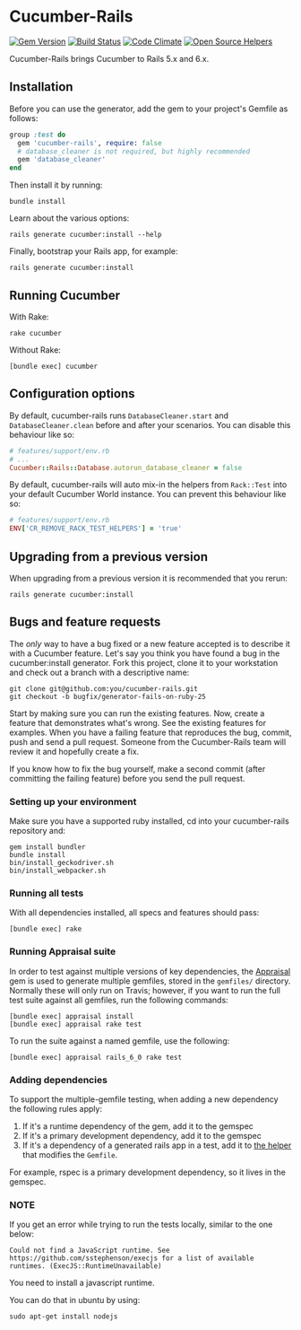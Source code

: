 # Cucumber-Rails

[![Gem Version](https://badge.fury.io/rb/cucumber-rails.svg)](http://badge.fury.io/rb/cucumber-rails)
[![Build Status](https://github.com/cucumber/cucumber-rails/actions/workflows/build.yml/badge.svg?branch=master)](https://github.com/cucumber/cucumber-rails/actions/workflows/build.yml)
[![Code Climate](https://codeclimate.com/github/cucumber/cucumber-rails.svg)](https://codeclimate.com/github/cucumber/cucumber-rails)
[![Open Source Helpers](https://www.codetriage.com/cucumber/cucumber-rails/badges/users.svg)](https://www.codetriage.com/cucumber/cucumber-rails)

Cucumber-Rails brings Cucumber to Rails 5.x and 6.x.

## Installation

Before you can use the generator, add the gem to your project's Gemfile as follows:

```ruby
group :test do
  gem 'cucumber-rails', require: false
  # database_cleaner is not required, but highly recommended
  gem 'database_cleaner'
end
```

Then install it by running:

    bundle install

Learn about the various options:

    rails generate cucumber:install --help

Finally, bootstrap your Rails app, for example:

    rails generate cucumber:install

## Running Cucumber

With Rake:

    rake cucumber

Without Rake:

    [bundle exec] cucumber

## Configuration options

By default, cucumber-rails runs `DatabaseCleaner.start` and `DatabaseCleaner.clean`
before and after your scenarios. You can disable this behaviour like so:

```ruby
# features/support/env.rb
# ...
Cucumber::Rails::Database.autorun_database_cleaner = false
```

By default, cucumber-rails will auto mix-in the helpers from  `Rack::Test` into your default Cucumber World instance. You can prevent this behaviour like so:
```ruby
# features/support/env.rb
ENV['CR_REMOVE_RACK_TEST_HELPERS'] = 'true'
```

## Upgrading from a previous version

When upgrading from a previous version it is recommended that you rerun:

    rails generate cucumber:install

## Bugs and feature requests

The *only* way to have a bug fixed or a new feature accepted is to describe it with a
Cucumber feature. Let's say you think you have found a bug in the cucumber:install generator.
Fork this project, clone it to your workstation and check out a branch with a descriptive name:

    git clone git@github.com:you/cucumber-rails.git
    git checkout -b bugfix/generator-fails-on-ruby-25

Start by making sure you can run the existing features. Now, create a feature that demonstrates
what's wrong. See the existing features for examples. When you have a failing feature that
reproduces the bug, commit, push and send a pull request. Someone from the Cucumber-Rails team
will review it and hopefully create a fix.

If you know how to fix the bug yourself, make a second commit (after committing the failing
feature) before you send the pull request.

### Setting up your environment

Make sure you have a supported ruby installed, cd into your cucumber-rails repository and:

    gem install bundler
    bundle install
    bin/install_geckodriver.sh
    bin/install_webpacker.sh

### Running all tests

With all dependencies installed, all specs and features should pass:

    [bundle exec] rake

### Running Appraisal suite

In order to test against multiple versions of key dependencies, the [Appraisal](https://github.com/thoughtbot/appraisal)
gem is used to generate multiple gemfiles, stored in the `gemfiles/` directory.
Normally these will only run on Travis; however, if you want to run the full test suite against
all gemfiles, run the following commands:

    [bundle exec] appraisal install
    [bundle exec] appraisal rake test

To run the suite against a named gemfile, use the following:

    [bundle exec] appraisal rails_6_0 rake test

### Adding dependencies

To support the multiple-gemfile testing, when adding a new dependency the following rules apply:

1. If it's a runtime dependency of the gem, add it to the gemspec
2. If it's a primary development dependency, add it to the gemspec
3. If it's a dependency of a generated rails app in a test, add it to [the helper] that
modifies the `Gemfile`.

For example, rspec is a primary development dependency, so it lives in the gemspec.

[the helper]: https://github.com/cucumber/cucumber-rails/blob/5e37c530560ae1c1a79521c38a54bae0be94242b/features/step_definitions/cucumber_rails_steps.rb#L15

### NOTE

If you get an error while trying to run the tests locally, similar to the one below:

    Could not find a JavaScript runtime. See https://github.com/sstephenson/execjs for a list of available runtimes. (ExecJS::RuntimeUnavailable)
    
You need to install a javascript runtime.

You can do that in ubuntu by using:

    sudo apt-get install nodejs
